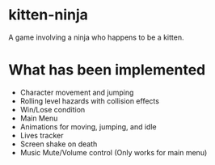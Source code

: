 # kitten-ninja
A game involving a ninja who happens to be a kitten.

# What has been implemented
* Character movement and jumping
* Rolling level hazards with collision effects
* Win/Lose condition
* Main Menu
* Animations for moving, jumping, and idle
* Lives tracker
* Screen shake on death
* Music Mute/Volume control (Only works for main menu)
